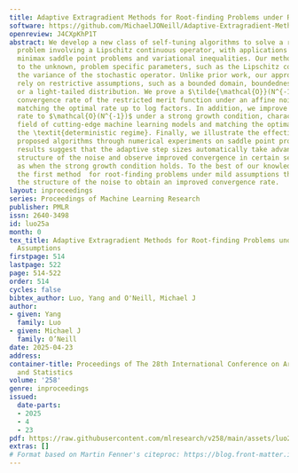 ```yaml
---
title: Adaptive Extragradient Methods for Root-finding Problems under Relaxed Assumptions
software: https://github.com/MichaelJONeill/Adaptive-Extragradient-Methods
openreview: J4CXpKhP1T
abstract: We develop a new class of self-tuning algorithms to solve a root-finding
  problem involving a Lipschitz continuous operator, with applications in convex optimization,
  minimax saddle point problems and variational inequalities. Our methods are adaptive
  to the unknown, problem specific parameters, such as the Lipschitz constant and
  the variance of the stochastic operator. Unlike prior work, our approach does not
  rely on restrictive assumptions, such as a bounded domain, boundedness of the operator
  or a light-tailed distribution. We prove a $\tilde{\mathcal{O}}(N^{-1/2})$ average-iterate
  convergence rate of the restricted merit function under an affine noise assumption,
  matching the optimal rate up to log factors. In addition, we improve the convergence
  rate to $\mathcal{O}(N^{-1})$ under a strong growth condition, characterizing the
  field of cutting-edge machine learning models and matching the optimal rate for
  the \textit{deterministic regime}. Finally, we illustrate the effectiveness of the
  proposed algorithms through numerical experiments on saddle point problems. Our
  results suggest that the adaptive step sizes automatically take advantage of the
  structure of the noise and observe improved convergence in certain settings, such
  as when the strong growth condition holds. To the best of our knowledge, this is
  the first method  for root-finding problems under mild assumptions that adapts to
  the structure of the noise to obtain an improved convergence rate.
layout: inproceedings
series: Proceedings of Machine Learning Research
publisher: PMLR
issn: 2640-3498
id: luo25a
month: 0
tex_title: Adaptive Extragradient Methods for Root-finding Problems under Relaxed
  Assumptions
firstpage: 514
lastpage: 522
page: 514-522
order: 514
cycles: false
bibtex_author: Luo, Yang and O'Neill, Michael J
author:
- given: Yang
  family: Luo
- given: Michael J
  family: O’Neill
date: 2025-04-23
address:
container-title: Proceedings of The 28th International Conference on Artificial Intelligence
  and Statistics
volume: '258'
genre: inproceedings
issued:
  date-parts:
  - 2025
  - 4
  - 23
pdf: https://raw.githubusercontent.com/mlresearch/v258/main/assets/luo25a/luo25a.pdf
extras: []
# Format based on Martin Fenner's citeproc: https://blog.front-matter.io/posts/citeproc-yaml-for-bibliographies/
---
```

